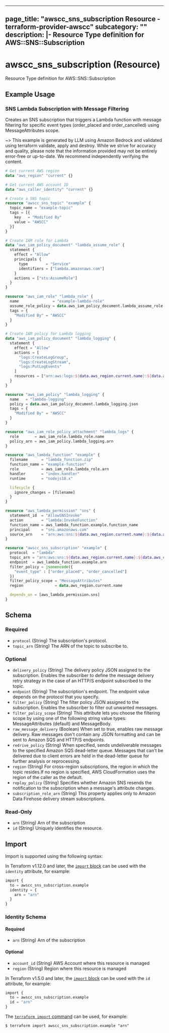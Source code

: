 
---
page_title: "awscc_sns_subscription Resource - terraform-provider-awscc"
subcategory: ""
description: |-
  Resource Type definition for AWS::SNS::Subscription
---

# awscc_sns_subscription (Resource)

Resource Type definition for AWS::SNS::Subscription

## Example Usage

### SNS Lambda Subscription with Message Filtering

Creates an SNS subscription that triggers a Lambda function with message filtering for specific event types (order_placed and order_cancelled) using MessageAttributes scope.

~> This example is generated by LLM using Amazon Bedrock and validated using terraform validate, apply and destroy. While we strive for accuracy and quality, please note that the information provided may not be entirely error-free or up-to-date. We recommend independently verifying the content.

```terraform
# Get current AWS region
data "aws_region" "current" {}

# Get current AWS account ID
data "aws_caller_identity" "current" {}

# Create a SNS topic
resource "awscc_sns_topic" "example" {
  topic_name = "example-topic"
  tags = [{
    key   = "Modified By"
    value = "AWSCC"
  }]
}

# Create IAM role for Lambda
data "aws_iam_policy_document" "lambda_assume_role" {
  statement {
    effect = "Allow"
    principals {
      type        = "Service"
      identifiers = ["lambda.amazonaws.com"]
    }
    actions = ["sts:AssumeRole"]
  }
}

resource "aws_iam_role" "lambda_role" {
  name               = "example-lambda-role"
  assume_role_policy = data.aws_iam_policy_document.lambda_assume_role.json
  tags = {
    "Modified By" = "AWSCC"
  }
}

# Create IAM policy for Lambda logging
data "aws_iam_policy_document" "lambda_logging" {
  statement {
    effect = "Allow"
    actions = [
      "logs:CreateLogGroup",
      "logs:CreateLogStream",
      "logs:PutLogEvents"
    ]
    resources = ["arn:aws:logs:${data.aws_region.current.name}:${data.aws_caller_identity.current.account_id}:log-group:/aws/lambda/*"]
  }
}

resource "aws_iam_policy" "lambda_logging" {
  name   = "lambda-logging"
  policy = data.aws_iam_policy_document.lambda_logging.json
  tags = {
    "Modified By" = "AWSCC"
  }
}

resource "aws_iam_role_policy_attachment" "lambda_logs" {
  role       = aws_iam_role.lambda_role.name
  policy_arn = aws_iam_policy.lambda_logging.arn
}

resource "aws_lambda_function" "example" {
  filename      = "lambda_function.zip"
  function_name = "example-function"
  role          = aws_iam_role.lambda_role.arn
  handler       = "index.handler"
  runtime       = "nodejs18.x"

  lifecycle {
    ignore_changes = [filename]
  }
}

resource "aws_lambda_permission" "sns" {
  statement_id  = "AllowSNSInvoke"
  action        = "lambda:InvokeFunction"
  function_name = aws_lambda_function.example.function_name
  principal     = "sns.amazonaws.com"
  source_arn    = "arn:aws:sns:${data.aws_region.current.name}:${data.aws_caller_identity.current.account_id}:${awscc_sns_topic.example.topic_name}"
}

resource "awscc_sns_subscription" "example" {
  protocol  = "lambda"
  topic_arn = "arn:aws:sns:${data.aws_region.current.name}:${data.aws_caller_identity.current.account_id}:${awscc_sns_topic.example.topic_name}"
  endpoint  = aws_lambda_function.example.arn
  filter_policy = jsonencode({
    "event_type" : ["order_placed", "order_cancelled"]
  })
  filter_policy_scope = "MessageAttributes"
  region              = data.aws_region.current.name

  depends_on = [aws_lambda_permission.sns]
}
```

<!-- schema generated by tfplugindocs -->
## Schema

### Required

- `protocol` (String) The subscription's protocol.
- `topic_arn` (String) The ARN of the topic to subscribe to.

### Optional

- `delivery_policy` (String) The delivery policy JSON assigned to the subscription. Enables the subscriber to define the message delivery retry strategy in the case of an HTTP/S endpoint subscribed to the topic.
- `endpoint` (String) The subscription's endpoint. The endpoint value depends on the protocol that you specify.
- `filter_policy` (String) The filter policy JSON assigned to the subscription. Enables the subscriber to filter out unwanted messages.
- `filter_policy_scope` (String) This attribute lets you choose the filtering scope by using one of the following string value types: MessageAttributes (default) and MessageBody.
- `raw_message_delivery` (Boolean) When set to true, enables raw message delivery. Raw messages don't contain any JSON formatting and can be sent to Amazon SQS and HTTP/S endpoints.
- `redrive_policy` (String) When specified, sends undeliverable messages to the specified Amazon SQS dead-letter queue. Messages that can't be delivered due to client errors are held in the dead-letter queue for further analysis or reprocessing.
- `region` (String) For cross-region subscriptions, the region in which the topic resides.If no region is specified, AWS CloudFormation uses the region of the caller as the default.
- `replay_policy` (String) Specifies whether Amazon SNS resends the notification to the subscription when a message's attribute changes.
- `subscription_role_arn` (String) This property applies only to Amazon Data Firehose delivery stream subscriptions.

### Read-Only

- `arn` (String) Arn of the subscription
- `id` (String) Uniquely identifies the resource.

## Import

Import is supported using the following syntax:

In Terraform v1.12.0 and later, the [`import` block](https://developer.hashicorp.com/terraform/language/import) can be used with the `identity` attribute, for example:

```terraform
import {
  to = awscc_sns_subscription.example
  identity = {
    arn = "arn"
  }
}
```

<!-- schema generated by tfplugindocs -->
### Identity Schema

#### Required

- `arn` (String) Arn of the subscription

#### Optional

- `account_id` (String) AWS Account where this resource is managed
- `region` (String) Region where this resource is managed

In Terraform v1.5.0 and later, the [`import` block](https://developer.hashicorp.com/terraform/language/import) can be used with the `id` attribute, for example:

```terraform
import {
  to = awscc_sns_subscription.example
  id = "arn"
}
```

The [`terraform import` command](https://developer.hashicorp.com/terraform/cli/commands/import) can be used, for example:

```shell
$ terraform import awscc_sns_subscription.example "arn"
```
